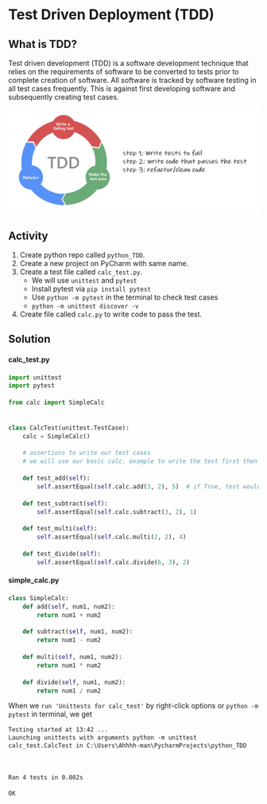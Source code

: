 # Test Driven Deployment (TDD)

## What is TDD?
Test driven development (TDD) is a software development technique that relies on the requirements of software to be converted to tests prior to complete creation of software. All software is tracked by software testing in all test cases frequently.
This is against first developing software and subsequently creating test cases. 

![](imgs/tdd.png)

## Activity 
1. Create python repo called `python_TDD`.
2. Create a new project on PyCharm with same name.
3. Create a test file called `calc_test.py`.
   - We will use `unittest` and `pytest` 
   - Install pytest via `pip install pytest`
   - Use `python -m pytest` in the terminal to check test cases
   - `python -m unittest discover -v`
4. Create file called `calc.py` to write code to pass the test.

## Solution
#### calc_test.py
```python
import unittest
import pytest

from calc import SimpleCalc


class CalcTest(unittest.TestCase):
    calc = SimpleCalc()

    # assertions to write our test cases
    # we will use our basic calc. example to write the test first then the code

    def test_add(self):
        self.assertEqual(self.calc.add(3, 2), 5)  # if True, test would pass, else False

    def test_subtract(self):
        self.assertEqual(self.calc.subtract(3, 2), 1)

    def test_multi(self):
        self.assertEqual(self.calc.multi(2, 2), 4)

    def test_divide(self):
        self.assertEqual(self.calc.divide(6, 3), 2)
```
#### simple_calc.py
```python
class SimpleCalc:
    def add(self, num1, num2):
        return num1 + num2

    def subtract(self, num1, num2):
        return num1 - num2

    def multi(self, num1, num2):
        return num1 * num2

    def divide(self, num1, num2):
        return num1 / num2
```
When we `run 'Unittests for calc_test'` by right-click options or `python -m pytest` in terminal, we get
```commandline
Testing started at 13:42 ...
Launching unittests with arguments python -m unittest calc_test.CalcTest in C:\Users\Ahhhh-man\PycharmProjects\python_TDD



Ran 4 tests in 0.002s

OK
```